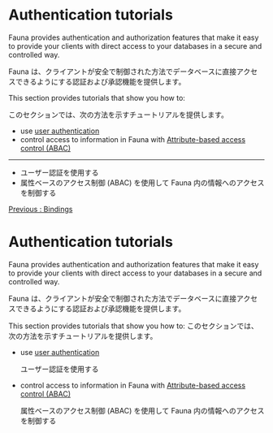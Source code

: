 # Authentication tutorials

Fauna provides authentication and authorization features that make it easy to provide your clients with direct access to your databases in a secure and controlled way.

Fauna は、クライアントが安全で制御された方法でデータベースに直接アクセスできるようにする認証および承認機能を提供します。

This section provides tutorials that show you how to:

このセクションでは、次の方法を示すチュートリアルを提供します。

-   use [user authentication](https://docs.fauna.com/fauna/current/tutorials/authentication/user)
-   control access to information in Fauna with [Attribute-based access control (ABAC)](https://docs.fauna.com/fauna/current/tutorials/authentication/abac)

---

- ユーザー認証を使用する
- 属性ベースのアクセス制御 (ABAC) を使用して Fauna 内の情報へのアクセスを制御する

[Previous : Bindings](https://docs.fauna.com/fauna/current/tutorials/indexes/bindings "Bindings")




# Authentication tutorials

Fauna provides authentication and authorization features that make it easy to provide your clients with direct access to your databases in a secure and controlled way.

Fauna は、クライアントが安全で制御された方法でデータベースに直接アクセスできるようにする認証および承認機能を提供します。

This section provides tutorials that show you how to:
このセクションでは、次の方法を示すチュートリアルを提供します。

- use [user authentication](https://docs.fauna.com/fauna/current/tutorials/authentication/user)
  
  ユーザー認証を使用する

- control access to information in Fauna with [Attribute-based access control (ABAC)](https://docs.fauna.com/fauna/current/tutorials/authentication/abac)
  
  属性ベースのアクセス制御 (ABAC) を使用して Fauna 内の情報へのアクセスを制御する

